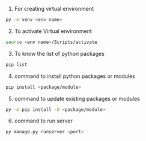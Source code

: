1. For creating virtual environment
```bash
py -m venv <env name>
```

2. To activate Virtual environment
```bash
source <env name>/Scripts/activate
```

3. To know the list of python packages
```bash
pip list
```

4. command to install python packages or modules
```bash
pip install <package/module>
```

5. command to update existing packages or modules
```bash
py -m pip install -U <package/module>
```

6. command to run server
```bash
py manage.py runserver <port>

```

